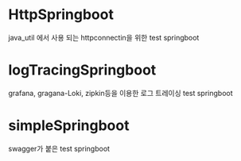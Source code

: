 # HttpSpringboot
java_util 에서 사용 되는 httpconnectin을 위한 test springboot

# logTracingSpringboot
grafana, gragana-Loki, zipkin등을 이용한 로그 트레이싱 test springboot

# simpleSpringboot
swagger가 붙은 test springboot
